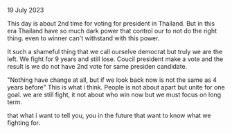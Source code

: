 19 July 2023

This day is about 2nd time for voting for president in Thailand. But in this era Thailand have so much dark power that control our to not do the right thing. even to winner can't withstand with this power.

It such a shameful thing that we call ourselve democrat but truly we are the left. We fight for 9 years and still lose. Coucil president make a vote and the result is we do not have 2nd vote for same presiden candidate.

"Nothing have change at all, but if we look back now is not the same as 4 years before" This is what i think. People is not about apart but unite for one goal. we are still fight, it not about who win now but we must focus on long term.

that what i want to tell you, you in the future that want to know what we fighting for.
